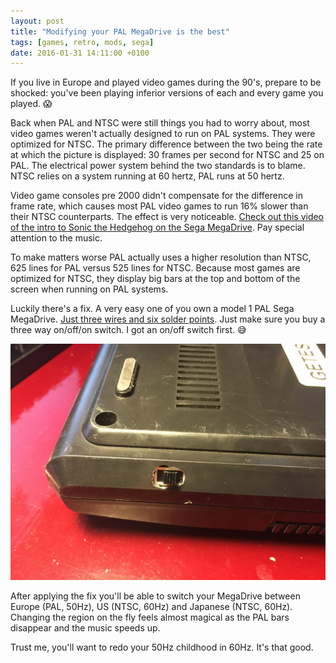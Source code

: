 ```yaml
---
layout: post
title: "Modifying your PAL MegaDrive is the best"
tags: [games, retro, mods, sega]
date: 2016-01-31 14:11:00 +0100
---
```


If you live in Europe and played video games during the 90's, prepare to be shocked: you've been playing inferior versions of each and every game you played. 😱

Back when PAL and NTSC were still things you had to worry about, most video games weren't actually designed to run on PAL systems. They were optimized for NTSC. The primary difference between the two being the rate at which the picture is displayed: 30 frames per second for NTSC and 25 on PAL. The electrical power system behind the two standards is to blame. NTSC relies on a system running at 60 hertz, PAL runs at 50 hertz.

Video game consoles pre 2000 didn't compensate for the difference in frame rate, which causes most PAL video games to run 16% slower than their NTSC counterparts. The effect is very noticeable. [Check out this video of the intro to Sonic the Hedgehog on the Sega MegaDrive](https://www.youtube.com/watch?v=RnvhjlR9kwg). Pay special attention to the music.

To make matters worse PAL actually uses a higher resolution than NTSC, 625 lines for PAL versus 525 lines for NTSC. Because most games are optimized for NTSC, they display big bars at the top and bottom of the screen when running on PAL systems.

Luckily there's a fix. A very easy one of you own a model 1 PAL Sega MegaDrive. [Just three wires and six solder points](https://mdpal60.net/regionmod). Just make sure you buy a three way on/off/on switch. I got an on/off switch first. 😅

![Region switch in my Sega MegaDrive](/assets/blog/IMG_1974.jpg)

After applying the fix you'll be able to switch your MegaDrive between Europe (PAL, 50Hz), US (NTSC, 60Hz) and Japanese (NTSC, 60Hz). Changing the region on the fly feels almost magical as the PAL bars disappear and the music speeds up.

Trust me, you'll want to redo your 50Hz childhood in 60Hz. It's that good.
